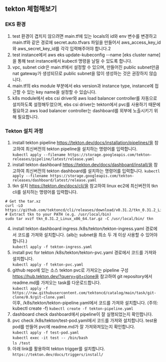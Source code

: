 ## tekton 체험해보기

### EKS 환경
1. test 환경이 겹치지 않으려면 main.tf에 있는 locals의 id와 env 변수를 변경하고 main.tf와 같은 경로에 secret.auto.tfvars 파일을 만들어서 aws_access_key_id와 aws_secret_key_id를 각각 입력해주어야 합니다.2
2. test instance에서 aws eks update-kubeconfig --name \[eks cluster name\]을 통해 test instance에서 kubectl 명령을 날릴 수 있도록 합니다.
3. vpc, subnet cidr은 main.tf에서 설정할 수 있으며, 만들어진 public subnet만큼 nat gateway가 생성되므로 public subnet을 많이 생성하는 것은 권장하지 않습니다.
4. main.tf의 eks module 부분에서 eks version과 instance type, instance에 접근할 수 있는 key name을 설정할 수 있습니다.
5. k8s module에서 ebs csi driver와 aws load balancer controller를 자동으로 설치하도록 설정해두었으며, ebs csi driver는 tekton에서 pvc를 사용하기 때문에 필요하고 aws load balancer controller는 dashboard를 외부에 노출시키기 위해 필요합니다.

### Tekton 설치 과정
1. install tekton pipeline
https://tekton.dev/docs/installation/pipelines/을 참고하여 최신버전의 tekton pipeline을 설치하는 명령어를 입력합니다.  
`kubectl apply --filename https://storage.googleapis.com/tekton-releases/pipeline/latest/release.yaml`
2. install tekton dashboard
https://tekton.dev/docs/dashboard/install/을 참고하여 최신버전의 tekton dashboard를 설치하는 명령어를 입력합니다. 
`kubectl apply --filename https://storage.googleapis.com/tekton-releases/dashboard/latest/release.yaml`
3. tkn 설치 
https://tekton.dev/docs/cli/을 참고하여 linux ec2에 최신버전의 tkn cli를 설치하는 명령어를 입력합니다.  
```
# Get the tar.xz
curl -LO https://github.com/tektoncd/cli/releases/download/v0.31.2/tkn_0.31.2_Linux_x86_64.tar.gz
# Extract tkn to your PATH (e.g. /usr/local/bin)
sudo tar xvzf tkn_0.31.2_Linux_x86_64.tar.gz -C /usr/local/bin/ tkn
```
4. install tekton dashboard ingress
/k8s/tekton/tekton-ingress.yaml 경로에서 코드를 가져와 설치합니다. (alb는 subnet을 최소 두 개 이상 사용할 수 있어야 합니다.)  
`kubectl apply -f tekton-ingress.yaml`
5. install pvc for tekton
/k8s/tekton/tekton-pvc.yaml 경로에서 코드를 가져와 설치합니다.  
`kubectl apply -f tekton-pvc.yaml`
6. github repo에 있는 소스 tekton pvc로 가져오는 pipeline 구성
https://hub.tekton.dev/?query=git+clone을 참고하여 git repository에서 readme.md를 가져오는 task를 다운로드합니다.  
`kubectl apply -f https://raw.githubusercontent.com/tektoncd/catalog/main/task/git-clone/0.9/git-clone.yaml`  
이후, /k8s/tekton/tekton-pipeline.yaml에서 코드를 가져와 설치합니다. 
(주의: kubectl create -f) 
`kubectl create -f tekton-pipeline.yaml`
7. dashboard check
dashboard에서 pipeline이 잘 실행되었는지 확인합니다.
8. pvc check
/k8s/tekton/test-pod.yaml에서 코드를 가져와 설치합니다. test용 pod를 만들어 pvc에 readme.md가 잘 가져와져있는지 확인합니다.  
`kubectl apply -f test-pod.yaml`  
`kubectl exec -it test -- /bin/bash`  
`ls /test`  
9. 아래 link를 활용하여 tekton trigger를 설치합니다.  
`https://tekton.dev/docs/triggers/install/`  